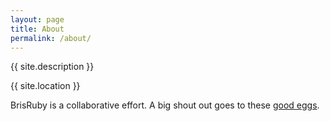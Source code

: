 ```yaml
---
layout: page
title: About
permalink: /about/
---
```


{{ site.description }}

{{ site.location }}

BrisRuby is a collaborative effort.  A big shout out goes to these [good eggs](https://github.com/BrisRuby/meetups/graphs/contributors).